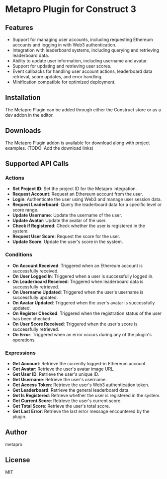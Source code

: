 # Metapro Plugin for Construct 3

## Features

- Support for managing user accounts, including requesting Ethereum accounts and logging in with Web3 authentication.
- Integration with leaderboard systems, including querying and retrieving leaderboard data.
- Ability to update user information, including username and avatar.
- Support for updating and retrieving user scores.
- Event callbacks for handling user account actions, leaderboard data retrieval, score updates, and error handling.
- Minification compatible for optimized deployment.

## Installation

The Metapro Plugin can be added through either the Construct store or as a dev addon in the editor.

## Downloads

The Metapro Plugin addon is available for download along with project examples. (TODO: Add the download links)

## Supported API Calls

### Actions

- **Set Project ID**: Set the project ID for the Metapro integration.
- **Request Account**: Request an Ethereum account from the user.
- **Login**: Authenticate the user using Web3 and manage user session data.
- **Request Leaderboard**: Query the leaderboard data for a specific level or score range.
- **Update Username**: Update the username of the user.
- **Update Avatar**: Update the avatar of the user.
- **Check if Registered**: Check whether the user is registered in the system.
- **Request User Score**: Request the score for the user.
- **Update Score**: Update the user's score in the system.

### Conditions

- **On Account Received**: Triggered when an Ethereum account is successfully received.
- **On User Logged In**: Triggered when a user is successfully logged in.
- **On Leaderboard Received**: Triggered when leaderboard data is successfully retrieved.
- **On Username Updated**: Triggered when the user's username is successfully updated.
- **On Avatar Updated**: Triggered when the user's avatar is successfully updated.
- **On Register Checked**: Triggered when the registration status of the user has been checked.
- **On User Score Received**: Triggered when the user's score is successfully retrieved.
- **On Error**: Triggered when an error occurs during any of the plugin's operations.

### Expressions

- **Get Account**: Retrieve the currently logged-in Ethereum account.
- **Get Avatar**: Retrieve the user's avatar image URL.
- **Get User ID**: Retrieve the user's unique ID.
- **Get Username**: Retrieve the user's username.
- **Get Access Token**: Retrieve the user's Web3 authentication token.
- **Get Leaderboard**: Retrieve the general leaderboard data.
- **Get Is Registered**: Retrieve whether the user is registered in the system.
- **Get Current Score**: Retrieve the user's current score.
- **Get Total Score**: Retrieve the user's total score.
- **Get Last Error**: Retrieve the last error message encountered by the plugin.

## Author

metapro

## License

MIT
